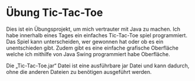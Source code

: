 # Übung Tic-Tac-Toe

Dies ist ein Übungsprojekt, um mich vertrauter mit Java zu machen.
Ich habe innerhalb eines Tages ein einfaches Tic-Tac-Toe spiel programmiert.
Das Spiel kann unterscheiden, wer gewonnen hat oder ob es ein unentschieden gibt. Zudem gibt es eine einfache grafische Oberfläche welche ich mithilfe von Java Swing programmiert habe Oberfläche.

Die „Tic-Tac-Toe.jar“ Datei ist eine ausführbare jar Datei und kann dadurch, ohne die anderen Dateien zu benötigen ausgeführt werden.
